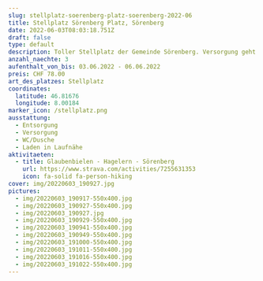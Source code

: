 ```yaml
---
slug: stellplatz-soerenberg-platz-soerenberg-2022-06
title: Stellplatz Sörenberg Platz, Sörenberg
date: 2022-06-03T08:03:18.751Z
draft: false
type: default
description: Toller Stellplatz der Gemeinde Sörenberg. Versorgung geht nur mit einer Giesskanne. Entsorgung nicht vorhanden. Das machen wir jeweils in Willisau. Outdoor Möglichkeiten ohne Ende vorhanden.
anzahl_naechte: 3
aufenthalt_von_bis: 03.06.2022 - 06.06.2022
preis: CHF 78.00
art_des_platzes: Stellplatz
coordinates:
  latitude: 46.81676
  longitude: 8.00184
marker_icon: /stellplatz.png
ausstattung:
  - Entsorgung
  - Versorgung
  - WC/Dusche
  - Laden in Laufnähe
aktivitaeten:
  - title: Glaubenbielen - Hagelern - Sörenberg
    url: https://www.strava.com/activities/7255631353
    icon: fa-solid fa-person-hiking
cover: img/20220603_190927.jpg
pictures:
  - img/20220603_190917-550x400.jpg
  - img/20220603_190927-550x400.jpg
  - img/20220603_190927.jpg
  - img/20220603_190929-550x400.jpg
  - img/20220603_190941-550x400.jpg
  - img/20220603_190949-550x400.jpg
  - img/20220603_191000-550x400.jpg
  - img/20220603_191011-550x400.jpg
  - img/20220603_191016-550x400.jpg
  - img/20220603_191022-550x400.jpg
---
```

